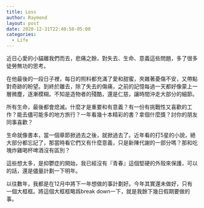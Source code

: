 ```yaml
---
title: Loss
author: Raymond
layout: post
date: 2020-12-31T22:40:58-05:00
categories:
  - Life
---
```

近日心愛的小貓離我們而去，悲痛之餘，對失去、生命、意義這些問題，多了很多徒勞無功的思考。

在他最後的一段日子裡，每日的照料都充滿了愛和甜蜜，夾雜著憂傷不安，又帶點對奇跡的盼望。到終於離去，除了失去的傷痛，之前的記憶每過一天都好像蒙上一層微塵，逐漸模糊。不知是造物者的殘酷，還是仁慈，讓時間沖走大部分的細節。

所有生命，最後都會熄滅。什麼才是重要和有意義？有一份有挑戰性又喜歡的工作？能去儘可能多的地方旅行？一年看幾十本精彩的書？拿個什麼獎？討你的朋友同事喜歡？

生命就像書本，當一個章節掀過去之後，就掀過去了。近年看的打5星的小說，絕大部分都忘記了，那當時看它們又有什麼意義，只是新陳代謝的一部分嗎？那和吃塊炸雞喝杯啤酒沒有區別？

這些想太多，是抑鬱症的開始，我已經沒有『青春』這個堅硬的外殼來保護，可以的話，還是儘量計劃一下明年。

以往數年，我都是在12月中將下一年想做的事計劃好。今年其實還未做好，只有一個大框框。將這個大框框略爲break down一下，就是我餘下幾日假期要做的事。